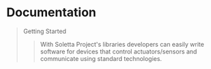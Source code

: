 # Documentation


> Getting Started
> > With Soletta Project's libraries developers can easily write software for devices that control actuators/sensors and communicate using standard technologies.
> 

